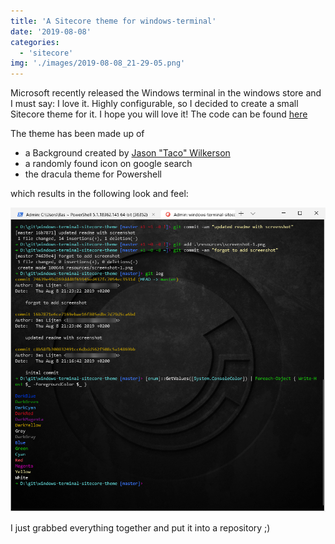 ```yaml
---
title: 'A Sitecore theme for windows-terminal'
date: '2019-08-08'
categories:
  - 'sitecore'
img: './images/2019-08-08_21-29-05.png'
---
```


Microsoft recently released the Windows terminal in the windows store and I must say: I love it. Highly configurable, so I decided to create a small Sitecore theme for it. I hope you will love it! The code can be found [here](https://github.com/BasLijten/windows-terminal-sitecore-theme)

The theme has been made up of

- a Background created by [Jason "Taco" Wilkerson](https://citizensitecore.com/author/longhorntaco/)
- a randomly found icon on google search
- the dracula theme for Powershell

which results in the following look and feel:

![](images/image-7.png)

I just grabbed everything together and put it into a repository ;)
